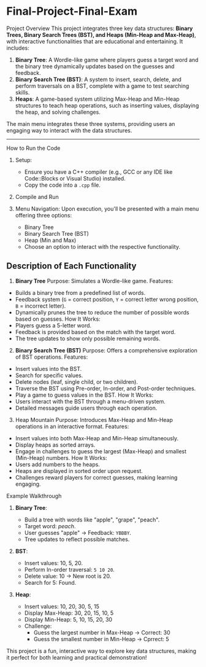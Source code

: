 # Final-Project-Final-Exam

Project Overview
This project integrates three key data structures: **Binary Trees, Binary Search Trees (BST), and Heaps (Min-Heap and Max-Heap)**, with interactive functionalities that are educational and entertaining. It includes:

1. **Binary Tree**: A Wordle-like game where players guess a target word and the binary tree dynamically updates based on the guesses and feedback.
2. **Binary Search Tree (BST)**: A system to insert, search, delete, and perform traversals on a BST, complete with a game to test searching skills.
3. **Heaps**: A game-based system utilizing Max-Heap and Min-Heap structures to teach heap operations, such as inserting values, displaying the heap, and solving challenges.

The main menu integrates these three systems, providing users an engaging way to interact with the data structures.

---

 How to Run the Code
1. Setup:
   - Ensure you have a C++ compiler (e.g., GCC or any IDE like Code::Blocks or Visual Studio) installed.
   - Copy the code into a `.cpp` file.

2. Compile and Run

3. Menu Navigation:
    Upon execution, you'll be presented with a main menu offering three options:
     - Binary Tree
     - Binary Search Tree (BST)
     - Heap (Min and Max)
   - Choose an option to interact with the respective functionality.

## Description of Each Functionality

 1. **Binary Tree**
Purpose: Simulates a Wordle-like game.
Features:
  - Builds a binary tree from a predefined list of words.
  - Feedback system (`G` = correct position, `Y` = correct letter wrong position, `B` = incorrect letter).
  - Dynamically prunes the tree to reduce the number of possible words based on guesses.
How It Works:
  - Players guess a 5-letter word.
  - Feedback is provided based on the match with the target word.
  - The tree updates to show only possible remaining words.

2. **Binary Search Tree (BST)**
Purpose: Offers a comprehensive exploration of BST operations.
Features:
  - Insert values into the BST.
  - Search for specific values.
  - Delete nodes (leaf, single child, or two children).
  - Traverse the BST using Pre-order, In-order, and Post-order techniques.
  - Play a game to guess values in the BST.
How It Works:
  - Users interact with the BST through a menu-driven system.
  - Detailed messages guide users through each operation.

3. Heap Mountain
Purpose: Introduces Max-Heap and Min-Heap operations in an interactive format.
Features:
  - Insert values into both Max-Heap and Min-Heap simultaneously.
  - Display heaps as sorted arrays.
  - Engage in challenges to guess the largest (Max-Heap) and smallest (Min-Heap) numbers.
How It Works:
  - Users add numbers to the heaps.
  - Heaps are displayed in sorted order upon request.
  - Challenges reward players for correct guesses, making learning engaging.

Example Walkthrough

1. **Binary Tree**:
   - Build a tree with words like "apple", "grape", "peach".
   - Target word: *peach*.
   - User guesses "apple" → Feedback: `YBBBY`.
   - Tree updates to reflect possible matches.

2. **BST**:
   - Insert values: 10, 5, 20.
   - Perform In-order traversal: `5 10 20`.
   - Delete value: 10 → New root is 20.
   - Search for 5: Found.

3. **Heap**:
   - Insert values: 10, 20, 30, 5, 15
   - Display Max-Heap: 30, 20, 15, 10, 5
   - Display Min-Heap: 5, 10, 15, 20, 30
   - Challenge:
       - Guess the largest number in Max-Heap → Correct: 30
       - Guess the smallest number in Min-Heap → Cprrect: 5

This project is a fun, interactive way to explore key data structures, making it perfect for both learning and practical demonstration!
